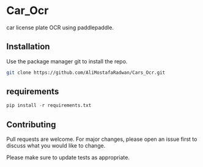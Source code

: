 # Car_Ocr

car license plate OCR using paddlepaddle.

## Installation

Use the package manager git to install the repo.

```bash
git clone https://github.com/AliMostafaRadwan/Cars_Ocr.git
```

## requirements 

```python
pip install -r requirements.txt
```

## Contributing

Pull requests are welcome. For major changes, please open an issue first
to discuss what you would like to change.

Please make sure to update tests as appropriate.


